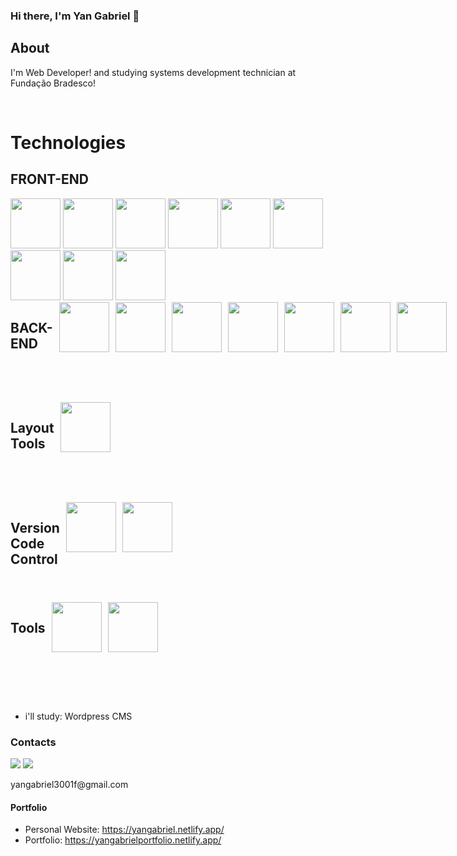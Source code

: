 ### Hi there, I'm Yan Gabriel 👋

## About
I'm Web Developer! and studying systems development technician at Fundação Bradesco!

<br>
<h1>Technologies</h1>
<div >
        <h2>FRONT-END</h2>
        <img height="80px" width="80px" src="https://cdn.jsdelivr.net/gh/devicons/devicon/icons/html5/html5-original-wordmark.svg" />
        <img height="80px" width="80px" src="https://cdn.jsdelivr.net/gh/devicons/devicon/icons/css3/css3-original-wordmark.svg" />
        <img height="80px" width="80px" src="https://cdn.jsdelivr.net/gh/devicons/devicon/icons/sass/sass-original.svg" />
        <img height="80px" width="80px" src="https://cdn.jsdelivr.net/gh/devicons/devicon/icons/bootstrap/bootstrap-original-wordmark.svg" />
        <img height="80px" width="80px" src="https://cdn.jsdelivr.net/gh/devicons/devicon/icons/tailwindcss/tailwindcss-plain.svg" />
        <img height="80px" width="80px" src="https://cdn.jsdelivr.net/gh/devicons/devicon/icons/javascript/javascript-original.svg" />
        <img height="80px" width="80px" src="https://cdn.jsdelivr.net/gh/devicons/devicon/icons/react/react-original-wordmark.svg" />
        <img height="80px" width="80px" src="https://cdn.jsdelivr.net/gh/devicons/devicon/icons/nextjs/nextjs-original.svg" />
        <img height="80px" width="80px" src="https://cdn.jsdelivr.net/gh/devicons/devicon/icons/angularjs/angularjs-original.svg" />
</div>
<div style="height: 160px; width: 160px; display: flex; gap: 10px;">
        <h2>BACK-END</h2>
        <img height="80px" width="80px" src="https://cdn.jsdelivr.net/gh/devicons/devicon/icons/typescript/typescript-original.svg" />
        <img height="80px" width="80px" src="https://cdn.jsdelivr.net/gh/devicons/devicon/icons/nodejs/nodejs-original.svg" />
        <img height="80px" width="80px" src="https://cdn.jsdelivr.net/gh/devicons/devicon/icons/express/express-original.svg" />
        <img height="80px" width="80px" src="https://cdn.jsdelivr.net/gh/devicons/devicon/icons/java/java-original.svg" />
        <img height="80px" width="80px" src="https://cdn.jsdelivr.net/gh/devicons/devicon/icons/csharp/csharp-original.svg" />
        <img height="80px" width="80px" src="https://cdn.jsdelivr.net/gh/devicons/devicon/icons/python/python-original-wordmark.svg" />
        <img height="80px" width="80px" src="https://cdn.jsdelivr.net/gh/devicons/devicon/icons/mysql/mysql-original.svg" />
 </div>
 <div style="height: 160px; width: 160px; display: flex; gap: 10px;">
    <h2>Layout Tools</h2>
    <img height="80px" width="80px" src="https://cdn.jsdelivr.net/gh/devicons/devicon/icons/figma/figma-original.svg" />
</div>
<div style="height: 160px; width: 160px; display: flex; gap: 10px;">
    <h2>Version Code Control</h2>
    <img height="80px" width="80px" src="https://cdn.jsdelivr.net/gh/devicons/devicon/icons/github/github-original.svg" />
    <img height="80px" width="80px" src="https://cdn.jsdelivr.net/gh/devicons/devicon/icons/git/git-original.svg" />
</div>
<div style="height: 160px; width: 160px; display: flex; gap: 10px;">
    <h2>Tools</h2>
    <img height="80px" width="80px" src="https://cdn.jsdelivr.net/gh/devicons/devicon/icons/vscode/vscode-original.svg" />
    <img height="80px" width="80px" src="https://cdn.jsdelivr.net/gh/devicons/devicon/icons/visualstudio/visualstudio-plain.svg" />
</div>

- i'll study: Wordpress CMS


<div>
  <h3>Contacts</h3>
<a href = "mailto:yangabriel3001f@gmail.com"><img src="https://img.shields.io/badge/Gmail-D14836?style=for-the-badge&logo=gmail&logoColor=white" target="_blank"></a>
<a href="https://www.linkedin.com/in/yangabriel/" target="_blank"><img src="https://img.shields.io/badge/-LinkedIn-%230077B5?style=for-the-badge&logo=linkedin&logoColor=white" target="_blank"></a>  
        <p>yangabriel3001f@gmail.com</p>
</div>

#### Portfolio

- Personal Website: https://yangabriel.netlify.app/
- Portfolio: https://yangabrielportfolio.netlify.app/
